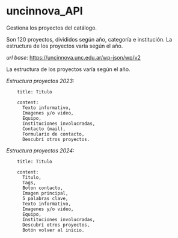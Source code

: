 # uncinnova_API

Gestiona los proyectos del catálogo.

Son 120 proyectos, divididos según año, categoría e institución. La estructura de los proyectos varía según el año.

*url base*: https://uncinnova.unc.edu.ar/wp-json/wp/v2

La estructura de los proyectos varía según el año.

*Estructura proyectos 2023:*

        title: Titulo
        
        content:
          Texto informativo,
          Imagenes y/o video,
          Equipo,
          Instituciones involucradas,
          Contacto (mail),
          Formulario de contacto,
          Descubrí otros proyectos.
        
*Estructura proyectos 2024:*

        title: Titulo
        
        content: 
          Título, 
          Tags, 
          Boton contacto, 
          Imagen principal, 
          5 palabras clave, 
          Texto informativo, 
          Imagenes y/o video, 
          Equipo, 
          Instituciones involucradas, 
          Descubrí otros proyectos, 
          Botón volver al inicio. 
